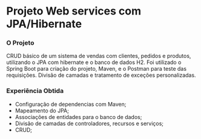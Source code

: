 # Projeto Web services com JPA/Hibernate

###  O Projeto
CRUD básico de um sistema de vendas com clientes, pedidos e produtos,  utilizando o JPA com hibernate e o banco de dados H2. Foi utilizado o Spring Boot para criação do projeto, Maven, e o Postman para teste das requisições. Divisão de camadas e tratamento de exceções personalizadas.

### Experiência Obtida

- Configuração de dependencias com Maven;
- Mapeamento do JPA;
- Associações de entidades para o banco de dados;
- Divisão de camadas de controladores, recursos e serviços;
- CRUD;